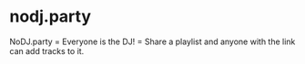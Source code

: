 # nodj.party
NoDJ.party  = Everyone is the DJ! = Share a playlist and anyone with the link can add tracks to it.
